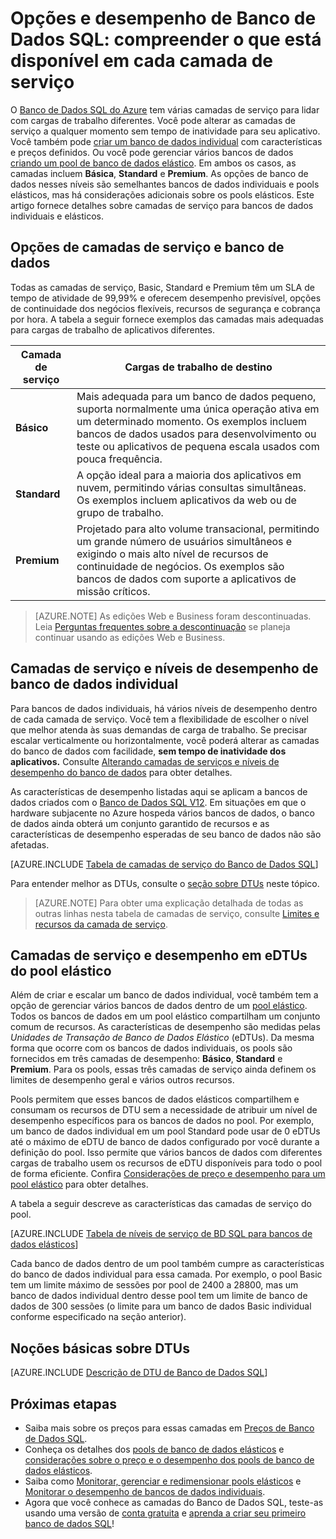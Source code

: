 <properties
	pageTitle="Opções e desempenho do Banco de Dados SQL: camadas de serviço | Microsoft Azure"
	description="Compare os recursos de continuidade dos negócios e o desempenho do Banco de Dados SQL das camadas de serviço para equilibrar o custo e o recurso à medida que você dimensiona."
	keywords="opções de banco de dados, desempenho do banco de dados"
	services="sql-database"
	documentationCenter=""
	authors="carlrabeler"
	manager="jhubbard"
	editor="jeffreyg"/>

<tags
	ms.service="sql-database"
	ms.devlang="na"
	ms.topic="get-started-article"
	ms.tgt_pltfrm="na"
	ms.workload="data-management"
	ms.date="04/20/2016"
	ms.author="carlrab"/>

# Opções e desempenho de Banco de Dados SQL: compreender o que está disponível em cada camada de serviço

O [Banco de Dados SQL do Azure](sql-database-technical-overview.md) tem várias camadas de serviço para lidar com cargas de trabalho diferentes. Você pode alterar as camadas de serviço a qualquer momento sem tempo de inatividade para seu aplicativo. Você também pode [criar um banco de dados individual](sql-database-get-started.md) com características e preços definidos. Ou você pode gerenciar vários bancos de dados [criando um pool de banco de dados elástico](sql-database-elastic-pool-create-portal.md). Em ambos os casos, as camadas incluem **Básica**, **Standard** e **Premium**. As opções de banco de dados nesses níveis são semelhantes bancos de dados individuais e pools elásticos, mas há considerações adicionais sobre os pools elásticos. Este artigo fornece detalhes sobre camadas de serviço para bancos de dados individuais e elásticos.

## Opções de camadas de serviço e banco de dados
Todas as camadas de serviço, Basic, Standard e Premium têm um SLA de tempo de atividade de 99,99% e oferecem desempenho previsível, opções de continuidade dos negócios flexíveis, recursos de segurança e cobrança por hora. A tabela a seguir fornece exemplos das camadas mais adequadas para cargas de trabalho de aplicativos diferentes.

| Camada de serviço | Cargas de trabalho de destino |
|---|---|
| **Básico** | Mais adequada para um banco de dados pequeno, suporta normalmente uma única operação ativa em um determinado momento. Os exemplos incluem bancos de dados usados para desenvolvimento ou teste ou aplicativos de pequena escala usados com pouca frequência. |
| **Standard** | A opção ideal para a maioria dos aplicativos em nuvem, permitindo várias consultas simultâneas. Os exemplos incluem aplicativos da web ou de grupo de trabalho. |
| **Premium** | Projetado para alto volume transacional, permitindo um grande número de usuários simultâneos e exigindo o mais alto nível de recursos de continuidade de negócios. Os exemplos são bancos de dados com suporte a aplicativos de missão críticos. |

>[AZURE.NOTE] As edições Web e Business foram descontinuadas. Leia [Perguntas frequentes sobre a descontinuação](https://azure.microsoft.com/pricing/details/sql-database/web-business/) se planeja continuar usando as edições Web e Business.

## Camadas de serviço e níveis de desempenho de banco de dados individual
Para bancos de dados individuais, há vários níveis de desempenho dentro de cada camada de serviço. Você tem a flexibilidade de escolher o nível que melhor atenda às suas demandas de carga de trabalho. Se precisar escalar verticalmente ou horizontalmente, você poderá alterar as camadas do banco de dados com facilidade, **sem tempo de inatividade dos aplicativos.** Consulte [Alterando camadas de serviços e níveis de desempenho do banco de dados](sql-database-scale-up.md) para obter detalhes.

As características de desempenho listadas aqui se aplicam a bancos de dados criados com o [Banco de Dados SQL V12](sql-database-v12-whats-new.md). Em situações em que o hardware subjacente no Azure hospeda vários bancos de dados, o banco de dados ainda obterá um conjunto garantido de recursos e as características de desempenho esperadas de seu banco de dados não são afetadas.

[AZURE.INCLUDE [Tabela de camadas de serviço do Banco de Dados SQL](../../includes/sql-database-service-tiers-table.md)]

Para entender melhor as DTUs, consulte o [seção sobre DTUs](#understanding-dtus) neste tópico.

>[AZURE.NOTE] Para obter uma explicação detalhada de todas as outras linhas nesta tabela de camadas de serviço, consulte [Limites e recursos da camada de serviço](sql-database-performance-guidance.md#service-tier-capabilities-and-limits).

## Camadas de serviço e desempenho em eDTUs do pool elástico
Além de criar e escalar um banco de dados individual, você também tem a opção de gerenciar vários bancos de dados dentro de um [pool elástico](sql-database-elastic-pool.md). Todos os bancos de dados em um pool elástico compartilham um conjunto comum de recursos. As características de desempenho são medidas pelas *Unidades de Transação de Banco de Dados Elástico* (eDTUs). Da mesma forma que ocorre com os bancos de dados individuais, os pools são fornecidos em três camadas de desempenho: **Básico**, **Standard** e **Premium**. Para os pools, essas três camadas de serviço ainda definem os limites de desempenho geral e vários outros recursos.

Pools permitem que esses bancos de dados elásticos compartilhem e consumam os recursos de DTU sem a necessidade de atribuir um nível de desempenho específicos para os bancos de dados no pool. Por exemplo, um banco de dados individual em um pool Standard pode usar de 0 eDTUs até o máximo de eDTU de banco de dados configurado por você durante a definição do pool. Isso permite que vários bancos de dados com diferentes cargas de trabalho usem os recursos de eDTU disponíveis para todo o pool de forma eficiente. Confira [Considerações de preço e desempenho para um pool elástico](sql-database-elastic-pool-guidance.md) para obter detalhes.

A tabela a seguir descreve as características das camadas de serviço do pool.

[AZURE.INCLUDE [Tabela de níveis de serviço de BD SQL para bancos de dados elásticos](../../includes/sql-database-service-tiers-table-elastic-db-pools.md)]

Cada banco de dados dentro de um pool também cumpre as características do banco de dados individual para essa camada. Por exemplo, o pool Basic tem um limite máximo de sessões por pool de 2400 a 28800, mas um banco de dados individual dentro desse pool tem um limite de banco de dados de 300 sessões (o limite para um banco de dados Basic individual conforme especificado na seção anterior).

## Noções básicas sobre DTUs

[AZURE.INCLUDE [Descrição de DTU de Banco de Dados SQL](../../includes/sql-database-understanding-dtus.md)]

## Próximas etapas
- Saiba mais sobre os preços para essas camadas em [Preços de Banco de Dados SQL](https://azure.microsoft.com/pricing/details/sql-database/).
- Conheça os detalhes dos [pools de banco de dados elásticos](sql-database-elastic-pool-guidance.md) e [considerações sobre o preço e o desempenho dos pools de banco de dados elásticos](sql-database-elastic-pool-guidance.md).
- Saiba como [Monitorar, gerenciar e redimensionar pools elásticos](sql-database-elastic-pool-manage-portal.md) e [Monitorar o desempenho de bancos de dados individuais](sql-database-single-database-monitor.md).
- Agora que você conhece as camadas do Banco de Dados SQL, teste-as usando uma versão de [conta gratuita](https://azure.microsoft.com/pricing/free-trial/) e [aprenda a criar seu primeiro banco de dados SQL](sql-database-get-started.md)!

<!---HONumber=AcomDC_0427_2016-->